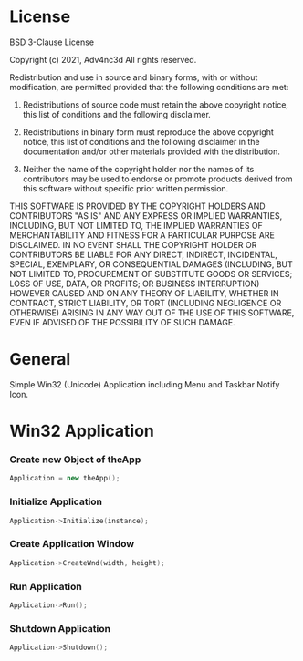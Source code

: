 # License
BSD 3-Clause License

Copyright (c) 2021, Adv4nc3d
All rights reserved.

Redistribution and use in source and binary forms, with or without
modification, are permitted provided that the following conditions are met:

1. Redistributions of source code must retain the above copyright notice, this
   list of conditions and the following disclaimer.

2. Redistributions in binary form must reproduce the above copyright notice,
   this list of conditions and the following disclaimer in the documentation
   and/or other materials provided with the distribution.

3. Neither the name of the copyright holder nor the names of its
   contributors may be used to endorse or promote products derived from
   this software without specific prior written permission.

THIS SOFTWARE IS PROVIDED BY THE COPYRIGHT HOLDERS AND CONTRIBUTORS "AS IS"
AND ANY EXPRESS OR IMPLIED WARRANTIES, INCLUDING, BUT NOT LIMITED TO, THE
IMPLIED WARRANTIES OF MERCHANTABILITY AND FITNESS FOR A PARTICULAR PURPOSE ARE
DISCLAIMED. IN NO EVENT SHALL THE COPYRIGHT HOLDER OR CONTRIBUTORS BE LIABLE
FOR ANY DIRECT, INDIRECT, INCIDENTAL, SPECIAL, EXEMPLARY, OR CONSEQUENTIAL
DAMAGES (INCLUDING, BUT NOT LIMITED TO, PROCUREMENT OF SUBSTITUTE GOODS OR
SERVICES; LOSS OF USE, DATA, OR PROFITS; OR BUSINESS INTERRUPTION) HOWEVER
CAUSED AND ON ANY THEORY OF LIABILITY, WHETHER IN CONTRACT, STRICT LIABILITY,
OR TORT (INCLUDING NEGLIGENCE OR OTHERWISE) ARISING IN ANY WAY OUT OF THE USE
OF THIS SOFTWARE, EVEN IF ADVISED OF THE POSSIBILITY OF SUCH DAMAGE.



# General
Simple Win32 (Unicode) Application including Menu and Taskbar Notify Icon.



# Win32 Application
### Create new Object of theApp
```c++
Application = new theApp();
```

### Initialize Application
```c++
Application->Initialize(instance);
```

### Create Application Window
```c++
Application->CreateWnd(width, height);
```

### Run Application
```c++
Application->Run();
```

### Shutdown Application
```c++
Application->Shutdown();
```

